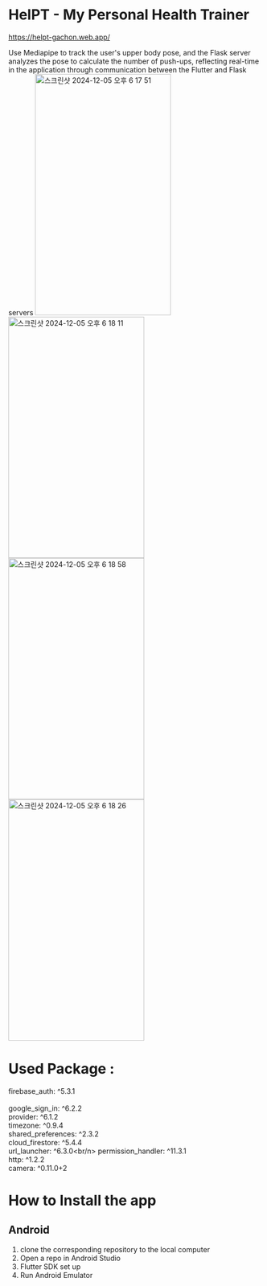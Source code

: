 # **HelPT - My Personal Health Trainer**

https://helpt-gachon.web.app/

Use Mediapipe to track the user's upper body pose, and the Flask server analyzes the pose to calculate the number of push-ups, reflecting real-time in the application through communication between the Flutter and Flask servers
<img width="270" height="480" alt="스크린샷 2024-12-05 오후 6 17 51" src="https://github.com/user-attachments/assets/df308451-39b0-4572-ae53-41569ffa4a62">
<img width="270" height="480" alt="스크린샷 2024-12-05 오후 6 18 11" src="https://github.com/user-attachments/assets/6c059560-a5b7-41ab-a9e0-4a9cc1a567ce">
<img width="270" height="480" alt="스크린샷 2024-12-05 오후 6 18 58" src="https://github.com/user-attachments/assets/12bdca18-ceeb-4a31-8754-27bded6fbbb5">
<img width="270" height="480" alt="스크린샷 2024-12-05 오후 6 18 26" src="https://github.com/user-attachments/assets/52302196-32ab-4330-bc5d-0d8ec5643ec3">

# Used Package :
  firebase_auth: ^5.3.1<br/>  
  google_sign_in: ^6.2.2<br/>
  provider: ^6.1.2<br/>
  timezone: ^0.9.4<br/>
  shared_preferences: ^2.3.2<br/>
  cloud_firestore: ^5.4.4<br/>
  url_launcher: ^6.3.0<br/n>
  permission_handler: ^11.3.1<br/>
  http: ^1.2.2<br/>
  camera: ^0.11.0+2

# How to Install the app

## Android
1. clone the corresponding repository to the local computer	
2. Open a repo in Android Studio
3. Flutter SDK set up
4. Run Android Emulator

